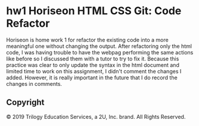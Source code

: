 # hw1 Horiseon HTML CSS Git: Code Refactor
Horiseon is home work 1 for refactor the existing code into a more meaningful one without changing the output.
After refactoring only the html code, I was having trouble to have the webpag performing the same actions like before so I discussed them with a tutor to try to fix it.
Because this practice was clear to only update the syntax in the html document and limited time to work on this assignment, I didn't comment the changes I added. However, it is really important in the future that I do record the changes in comments.
## Copyright
© 2019 Trilogy Education Services, a 2U, Inc. brand. All Rights Reserved.
